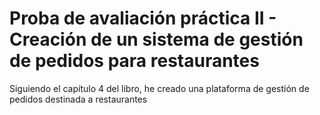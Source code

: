 # Proba de avaliación práctica II - Creación de un sistema de gestión de pedidos para restaurantes
Siguiendo el capítulo 4 del libro, he creado una plataforma de gestión de pedidos destinada a restaurantes 
